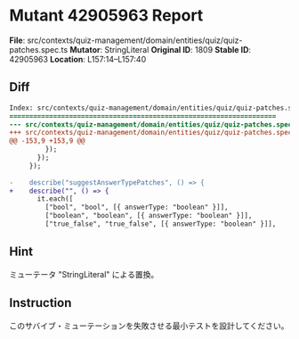 # Mutant 42905963 Report

**File**: src/contexts/quiz-management/domain/entities/quiz/quiz-patches.spec.ts
**Mutator**: StringLiteral
**Original ID**: 1809
**Stable ID**: 42905963
**Location**: L157:14–L157:40

## Diff

```diff
Index: src/contexts/quiz-management/domain/entities/quiz/quiz-patches.spec.ts
===================================================================
--- src/contexts/quiz-management/domain/entities/quiz/quiz-patches.spec.ts	original
+++ src/contexts/quiz-management/domain/entities/quiz/quiz-patches.spec.ts	mutated #1809
@@ -153,9 +153,9 @@
         });
       });
     });
 
-    describe("suggestAnswerTypePatches", () => {
+    describe("", () => {
       it.each([
         ["bool", "bool", [{ answerType: "boolean" }]],
         ["boolean", "boolean", [{ answerType: "boolean" }]],
         ["true_false", "true_false", [{ answerType: "boolean" }]],
```

## Hint

ミューテータ "StringLiteral" による置換。

## Instruction

このサバイブ・ミューテーションを失敗させる最小テストを設計してください。
